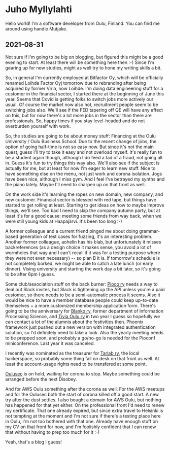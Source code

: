 # Juho Myllylahti

Hello world! I'm a software developer from Oulu, Finland. You can find me around using handle Mutjake. 

## 2021-08-31

Not sure if I'm going to be big on blogging, but figured this might be a good evening to start. At least there will be something here then :-) Since I'm gearing up for new studies, might as well try to hone my writing skills a bit.

So, in general I'm currently employed at Bitfactor Oy, which will be officially renamed Loihde Factor Oyj tomorrow due to rebranding after being acquired by former Viria, now Loihde. I'm doing data engineering stuff for a customer in the financial sector, I started there at the beginning of June this year. Seems that Covid is getting folks to switch jobs more actively our usual. Of course the market now also hot, recruitment people seem to be switching jobs also. We'll see if the FED tapering off QE will have any effect on this, but for now there's a lot more jobs in the sector than there are professionals. So, happy times if you stay level-headed and do not overburden yourself with work.

So, the studies are going to be about money stuff: Financing at the Oulu University / Oulu Business School. Due to the recent change of jobs, the option of going half-time is not so easy now. But since it's not the main quest, guess I'll try to take it easy and not overload myself. It's really fun to be a student again though, although I do feed a tad of a fraud, not going all in. Guess it's fun to try things this way also. We'll also see if the subject is actually for me, but at least for now I'm eager to learn new stuff. Nice to have something else on the menu, not just work and corona isolation. Jogs have been nice, although I miss gym. And I feel I've betrayed my synths and the piano lately. Maybe I'll need to sharpen up on that front as well.

On the work side it's learning the ropes on new domain, new company, and new customer. Financial sector is blessed with red tape, but things have started to get rolling at least. Starting to get ideas on how to maybe improve things, we'll see. Too bad I need to skip the company autumn party, but at least it's for a good cause: meeting some friends from way back, when we were still young kids at Haapajärvi. It's been too long :-)

A former colleague and a current friend pinged me about doing grammar-based generation of test cases for fuzzing, it's an interesting problem. Another former colleague, aohelin has his blab, but unfortunately it misses backreferences (as a design choice it makes sense, you avoid a lot of wormholes that way and I can't recall if it was for a testing purpose where they were not even necessary) -- so plan B it is. If tomorrow's schedule is not completely borked, we might be able to catch a late lunch (or early dinner). Vising university and starting the work day a bit later, so it's going to be after 6pm I guess.

Some club/association stuff on the back burner: [Pioco ry](https://www.pioco.fi/) needs a way to deal out Slack invites, but Slack is tightening up the API unless you're a paid customer, so there needs to be a semi-automatic process it seems. Also it would be nice to have a member database people could keep up-to-date themselves + a more customized membership application form. There's going to be the anniversary for [Blanko ry](https://www.blanko.fi/), former department of Information Processing Science, and [Tivia Oulu ry](https://tiviaoulu.fi/) in two year I guess so hopefully we can contact a lot of the alumnis about the festivities then. Phoenix framework just pushed out a new version with integrated authentication solution, so I'd definitely need to take a look. Also the yearly meeting needs to be prepped soon, and probably a go/no-go is needed for the Pioconf miniconference. Last year it was canceled.

I recently was nominated as the treasurer for [Tarlab ry](http://www.tarlab.fi/), the local hackerspace, so probably some thing fall on desk on that front as well. At least the account-usage rights need to be transfered at some point.

 [Oulusec](https://www.oulusec.fi/) is on hold, waiting for corona to stop. Maybe something could be arranged before the next Disobey.
 
 And for AWS Oulu something after the corona as well. For the AWS meetups and for the Oulusec both the start of corona killed off a good start. A new try after the dust settles. I also bought a domain for AWS Oulu, but nothing has happened for that yet either. On the professional front I'd need to renew my certificate. That one already expired, but since extra travel to Helsinki is not tempting at the moment and I'm not sure if there's a testing place here in Oulu, I'm not too bothered with that one. Already have enough stuff on my CV on that front for now, and I'm foolishly confident that I can renew that without having to prep too much for it :-)

Yeah, that's a blog I guess!
